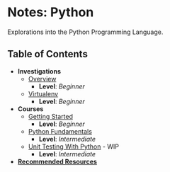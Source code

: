 # Notes: Python
Explorations into the Python Programming Language.

## Table of Contents
* **Investigations**
  * [Overview](./overview)
    * **Level**: *Beginner*
  * [Virtualenv](./virtualenv)
    * **Level**: *Beginner*
* **Courses**
  * [Getting Started](./getting_started)
    * **Level**: *Beginner*
  * [Python Fundamentals](./fundamentals)
    * **Level**: *Intermediate*
  * [Unit Testing With Python](./unit_testing) - WIP
    * **Level**: *Intermediate*
* [**Recommended Resources**](./resources)
